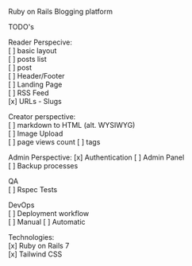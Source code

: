 Ruby on Rails Blogging platform

TODO's

Reader Perspecive:  
[ ] basic layout  
    [ ] posts list  
    [ ] post  
    [ ] Header/Footer  
    [ ] Landing Page  
[ ] RSS Feed  
[x] URLs - Slugs  

Creator perspective:    
[ ] markdown to HTML (alt. WYSIWYG)  
[ ] Image Upload  
[ ] page views count
[ ] tags  

Admin Perspective:
[x] Authentication
[ ] Admin Panel  
[ ] Backup processes  

QA  
[ ] Rspec Tests  

DevOps  
[ ] Deployment workflow  
    [ ] Manual 
    [ ] Automatic  

 
Technologies:  
[x] Ruby on Rails 7  
[x] Tailwind CSS

